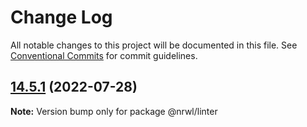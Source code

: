 # Change Log

All notable changes to this project will be documented in this file.
See [Conventional Commits](https://conventionalcommits.org) for commit guidelines.

## [14.5.1](https://github.com/nrwl/nx/compare/14.5.0...14.5.1) (2022-07-28)

**Note:** Version bump only for package @nrwl/linter

